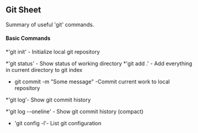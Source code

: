 ## Git Sheet

Summary of useful 'git' commands.
#### Basic Commands
*'git init' - Initialize local git repository

*'git status' - Show status of working directory
*'git add .' - Add everything in current directory to git index
* git commit -m "Some message" -Commit current work to local repository

 *'git log'- Show git commit history

 *'git log --oneline' - Show git commit history (compact)

* 'git config -l'- List git configuration
